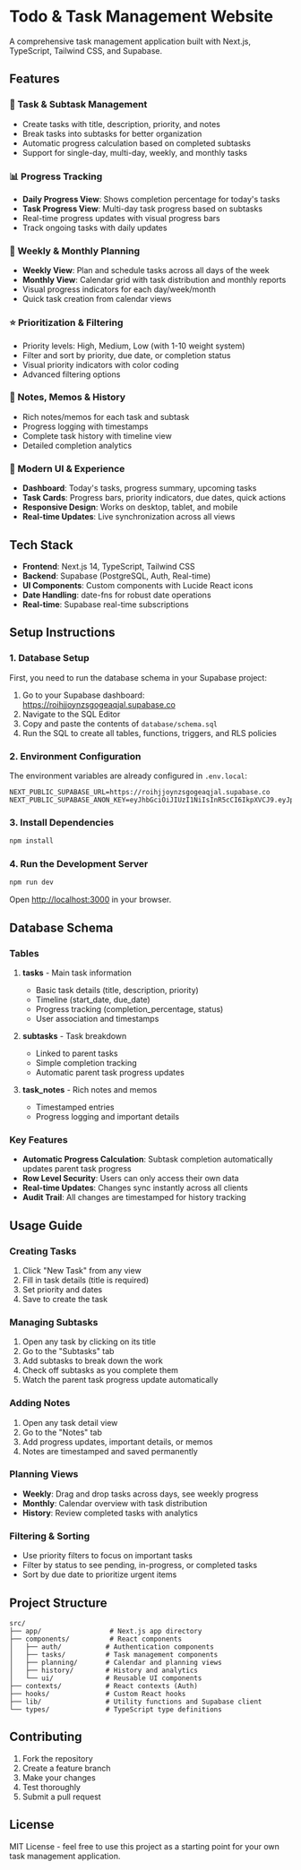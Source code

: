 # Todo & Task Management Website

A comprehensive task management application built with Next.js, TypeScript, Tailwind CSS, and Supabase.

## Features

### 🎯 Task & Subtask Management
- Create tasks with title, description, priority, and notes
- Break tasks into subtasks for better organization
- Automatic progress calculation based on completed subtasks
- Support for single-day, multi-day, weekly, and monthly tasks

### 📊 Progress Tracking
- **Daily Progress View**: Shows completion percentage for today's tasks
- **Task Progress View**: Multi-day task progress based on subtasks
- Real-time progress updates with visual progress bars
- Track ongoing tasks with daily updates

### 📅 Weekly & Monthly Planning
- **Weekly View**: Plan and schedule tasks across all days of the week
- **Monthly View**: Calendar grid with task distribution and monthly reports
- Visual progress indicators for each day/week/month
- Quick task creation from calendar views

### ⭐ Prioritization & Filtering
- Priority levels: High, Medium, Low (with 1-10 weight system)
- Filter and sort by priority, due date, or completion status
- Visual priority indicators with color coding
- Advanced filtering options

### 📝 Notes, Memos & History
- Rich notes/memos for each task and subtask
- Progress logging with timestamps
- Complete task history with timeline view
- Detailed completion analytics

### 🎨 Modern UI & Experience
- **Dashboard**: Today's tasks, progress summary, upcoming tasks
- **Task Cards**: Progress bars, priority indicators, due dates, quick actions
- **Responsive Design**: Works on desktop, tablet, and mobile
- **Real-time Updates**: Live synchronization across all views

## Tech Stack

- **Frontend**: Next.js 14, TypeScript, Tailwind CSS
- **Backend**: Supabase (PostgreSQL, Auth, Real-time)
- **UI Components**: Custom components with Lucide React icons
- **Date Handling**: date-fns for robust date operations
- **Real-time**: Supabase real-time subscriptions

## Setup Instructions

### 1. Database Setup

First, you need to run the database schema in your Supabase project:

1. Go to your Supabase dashboard: https://roihjjoynzsgogeaqjal.supabase.co
2. Navigate to the SQL Editor
3. Copy and paste the contents of `database/schema.sql`
4. Run the SQL to create all tables, functions, triggers, and RLS policies

### 2. Environment Configuration

The environment variables are already configured in `.env.local`:

```
NEXT_PUBLIC_SUPABASE_URL=https://roihjjoynzsgogeaqjal.supabase.co
NEXT_PUBLIC_SUPABASE_ANON_KEY=eyJhbGciOiJIUzI1NiIsInR5cCI6IkpXVCJ9.eyJpc3MiOiJzdXBhYmFzZSIsInJlZiI6InJvaWhqam95bnpzZ29nZWFxamFsIiwicm9sZSI6ImFub24iLCJpYXQiOjE3NTU4NTc2NDEsImV4cCI6MjA3MTQzMzY0MX0.ocXE0_MukxMV7ecxmpuQC35r79Sj9x0GcAtMeUI7F5I
```

### 3. Install Dependencies

```bash
npm install
```

### 4. Run the Development Server

```bash
npm run dev
```

Open [http://localhost:3000](http://localhost:3000) in your browser.

## Database Schema

### Tables

1. **tasks** - Main task information
   - Basic task details (title, description, priority)
   - Timeline (start_date, due_date)
   - Progress tracking (completion_percentage, status)
   - User association and timestamps

2. **subtasks** - Task breakdown
   - Linked to parent tasks
   - Simple completion tracking
   - Automatic parent task progress updates

3. **task_notes** - Rich notes and memos
   - Timestamped entries
   - Progress logging and important details

### Key Features

- **Automatic Progress Calculation**: Subtask completion automatically updates parent task progress
- **Row Level Security**: Users can only access their own data
- **Real-time Updates**: Changes sync instantly across all clients
- **Audit Trail**: All changes are timestamped for history tracking

## Usage Guide

### Creating Tasks
1. Click "New Task" from any view
2. Fill in task details (title is required)
3. Set priority and dates
4. Save to create the task

### Managing Subtasks
1. Open any task by clicking on its title
2. Go to the "Subtasks" tab
3. Add subtasks to break down the work
4. Check off subtasks as you complete them
5. Watch the parent task progress update automatically

### Adding Notes
1. Open any task detail view
2. Go to the "Notes" tab
3. Add progress updates, important details, or memos
4. Notes are timestamped and saved permanently

### Planning Views
- **Weekly**: Drag and drop tasks across days, see weekly progress
- **Monthly**: Calendar overview with task distribution
- **History**: Review completed tasks with analytics

### Filtering & Sorting
- Use priority filters to focus on important tasks
- Filter by status to see pending, in-progress, or completed tasks
- Sort by due date to prioritize urgent items

## Project Structure

```
src/
├── app/                 # Next.js app directory
├── components/          # React components
│   ├── auth/           # Authentication components
│   ├── tasks/          # Task management components
│   ├── planning/       # Calendar and planning views
│   ├── history/        # History and analytics
│   └── ui/             # Reusable UI components
├── contexts/           # React contexts (Auth)
├── hooks/              # Custom React hooks
├── lib/                # Utility functions and Supabase client
└── types/              # TypeScript type definitions
```

## Contributing

1. Fork the repository
2. Create a feature branch
3. Make your changes
4. Test thoroughly
5. Submit a pull request

## License

MIT License - feel free to use this project as a starting point for your own task management application.
